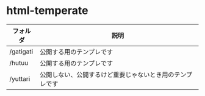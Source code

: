 # html-temperate

| フォルダ | 説明 |
| ------- | ---- |
| /gatigati | 公開する用のテンプレです |
| /hutuu | 公開する用のテンプレです |
| /yuttari | 公開しない、公開するけど重要じゃないとき用のテンプレです |